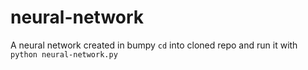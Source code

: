 # neural-network
A neural network created in bumpy
`cd` into cloned repo and run it with `python neural-network.py`
